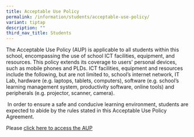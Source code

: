 ```yaml
---
title: Acceptable Use Policy
permalink: /information/students/acceptable-use-policy/
variant: tiptap
description: ""
third_nav_title: Students
---
```

<p>The Acceptable Use Policy (AUP) is applicable to all students within this school, encompassing the use of school ICT facilities, equipment, and resources. This policy extends its coverage to users' personal devices, such as mobile phones and PLDs. ICT facilities, equipment and resources include the following, but are not limited to, school’s internet network, IT Lab, hardware (e.g. laptops, tablets, computers), software (e.g. school’s learning management system, productivity software, online tools) and peripherals (e.g. projector, scanner, camera).</p><p>&nbsp;In order to ensure a safe and conducive learning environment, students are expected to abide by the rules stated in this Acceptable Use Policy Agreement.</p><p></p><p>Please <a href="/files/Acceptable_Use_Policy_2024.pdf" rel="noopener noreferrer nofollow" target="_blank">click here to access the AUP</a></p>